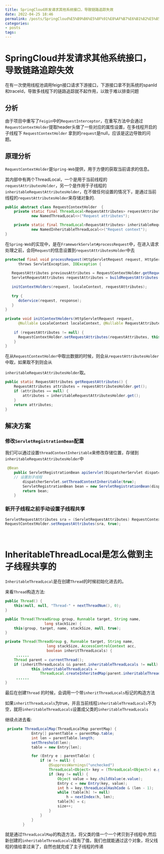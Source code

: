 ```yaml
---
title: SpringCloud并发请求其他系统接口，导致链路追踪失效
date: 2022-04-25 18:46
permalink: /posts/SpringCloud%E5%B9%B6%E5%8F%91%E8%AF%B7%E6%B1%82%E5%85%B6%E4%BB%96%E7%B3%BB%E7%BB%9F%E6%8E%A5%E5%8F%A3%EF%BC%8C%E5%AF%BC%E8%87%B4%E9%93%BE%E8%B7%AF%E8%BF%BD%E8%B8%AA%E5%A4%B1%E6%95%88
categories:
- posts
tags: 
---
```

# SpringCloud并发请求其他系统接口，导致链路追踪失效

在有一次使用线程池调用feign接口请求下游接口，下游接口拿不到系统的spanId和traceId，导致多线程下的链路追踪就不起作用，以致于难以排查问题

## 分析

由于项目中重写了`Feigin`中的`RequestInterceptor`，在重写方法中会通过`RequestContextHolder`提取header头做了一些对应的属性设置，在多线程开启的子线程下 `RequestContextHolder` 拿到的`request`是null，应该是这边导致的问题。

## 原理分析

`RequestContextHolder`是`Spring-Web`提供，用于方便的获取当前请求的信息。

其内部中有两个ThreadLocal，一个是用于当前线程的`requestAttributesHolder`，另一个是作用于子线程的`inheritableRequestAttributesHolder`，在不做任何设置的情况下，是通过当前线程的`requestAttributesHolder`来存储对象的.

```java
public abstract class RequestContextHolder  {
	private static final ThreadLocal<RequestAttributes> requestAttributesHolder =
			new NamedThreadLocal<>("Request attributes");

	private static final ThreadLocal<RequestAttributes> inheritableRequestAttributesHolder =
			new NamedInheritableThreadLocal<>("Request context");
}
```

在`Spring-Web`的实现中，是在`FrameworkServlet#processRequest`中，在进入请求处理之前，会将`Request`的信息设置到`requestAttributesHolder`中去

```java
protected final void processRequest(HttpServletRequest request, HttpServletResponse response)
      throws ServletException, IOException {
​
   RequestAttributes previousAttributes = RequestContextHolder.getRequestAttributes();
   ServletRequestAttributes requestAttributes = buildRequestAttributes(request, response, previousAttributes);
​
   initContextHolders(request, localeContext, requestAttributes);
​
   try {
      doService(request, response);
   }
}
​
private void initContextHolders(HttpServletRequest request,
      @Nullable LocaleContext localeContext, @Nullable RequestAttributes requestAttributes) {
​
    if (requestAttributes != null) {
      RequestContextHolder.setRequestAttributes(requestAttributes, this.threadContextInheritable);
    }
}
```

在从`RequestContextHolder`中取出数据的时候，则会从`requestAttributesHolder`中取，如果取不到则会从

`inheritableRequestAttributesHolder`取。

```java
public static RequestAttributes getRequestAttributes() {
	RequestAttributes attributes = requestAttributesHolder.get();
	if (attributes == null) {
		attributes = inheritableRequestAttributesHolder.get();
	}
	return attributes;
}
```

## 解决方案

### 修改`ServletRegistrationBean`配置

我们可以通过设置`threadContextInheritable`来修改存储位置，存储到`inheritableRequestAttributesHolder`中

```java
 @Bean
    public ServletRegistrationBean apiServlet(DispatcherServlet dispatcherServlet) {
	// 设置到子线程
        dispatcherServlet.setThreadContextInheritable(true);
        ServletRegistrationBean bean = new ServletRegistrationBean(dispatcherServlet);
        return bean;
    }
```

### 新开子线程之前手动设置子线程共享

```java
ServletRequestAttributes sra = (ServletRequestAttributes) RequestContextHolder.getRequestAttributes();
RequestContextHolder.setRequestAttributes(sra, true);
```

‍

# InheritableThreadLocal是怎么做到主子线程共享的

`InheritableThreadLocal`是在创建`Thread`的时候初始化进去的。

来看`Thread`构造方法:

```java
public Thread() {
    this(null, null, "Thread-" + nextThreadNum(), 0);
}

public Thread(ThreadGroup group, Runnable target, String name,
                  long stackSize) {
    this(group, target, name, stackSize, null, true);
}

private Thread(ThreadGroup g, Runnable target, String name,
                   long stackSize, AccessControlContext acc,
                   boolean inheritThreadLocals) {
     ......
    Thread parent = currentThread();
    if (inheritThreadLocals && parent.inheritableThreadLocals != null)
            this.inheritableThreadLocals =
                ThreadLocal.createInheritedMap(parent.inheritableThreadLocals);
     ......
}
```

最后在创建`Thread` 的时候，会调用一个带`inheritThreadLocals`标记的构造方法

如果`inheritThreadLocals`为true，并且当前线程`inheritableThreadLocals`不为空，就将`inheritableThreadLocals`设置成父类的`inheritableThreadLocals`

继续点进去看:

```java
 private ThreadLocalMap(ThreadLocalMap parentMap) {
            Entry[] parentTable = parentMap.table;
            int len = parentTable.length;
            setThreshold(len);
            table = new Entry[len];

            for (Entry e : parentTable) {
                if (e != null) {
                    @SuppressWarnings("unchecked")
                    ThreadLocal<Object> key = (ThreadLocal<Object>) e.get();
                    if (key != null) {
                        Object value = key.childValue(e.value);
                        Entry c = new Entry(key, value);
                        int h = key.threadLocalHashCode & (len - 1);
                        while (table[h] != null)
                            h = nextIndex(h, len);
                        table[h] = c;
                        size++;
                    }
                }
            }
        }
```

就是通过`ThreadLocalMap`的构造方法，将父类的值一个一个拷贝到子线程中,然后新创建的`inheritableThreadLocals`就有了值，我们也就能通过这个对象，将父线程的值给拿过来了，自然也就完成了主子线程的传递

‍
